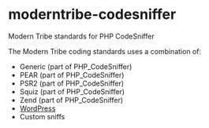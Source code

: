moderntribe-codesniffer
==================

Modern Tribe standards for PHP CodeSniffer

The Modern Tribe coding standards uses a combination of:
* Generic (part of PHP_CodeSniffer)
* PEAR (part of PHP_CodeSniffer)
* PSR2 (part of PHP_CodeSniffer)
* Squiz (part of PHP_CodeSniffer)
* Zend (part of PHP_CodeSniffer)
* [WordPress](https://github.com/WordPress-Coding-Standards/WordPress-Coding-Standards)
* Custom sniffs
